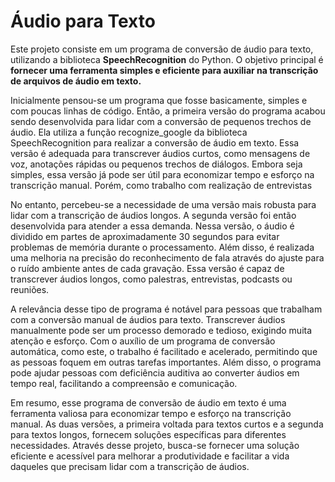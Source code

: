 # Áudio para Texto

   <p> Este projeto consiste em um programa de conversão de áudio para texto, utilizando a biblioteca <strong>SpeechRecognition</strong> do Python. O objetivo principal é <strong>fornecer uma ferramenta simples e eficiente para auxiliar na transcrição de arquivos de áudio em texto.</strong></p>

Inicialmente pensou-se um programa que fosse basicamente, simples e com poucas linhas de código. Então, a primeira versão do programa acabou sendo desenvolvida para lidar com a conversão de pequenos trechos de áudio. Ela utiliza a função recognize_google da biblioteca SpeechRecognition para realizar a conversão de áudio em texto. Essa versão é adequada para transcrever áudios curtos, como mensagens de voz, anotações rápidas ou pequenos trechos de diálogos. Embora seja simples, essa versão já pode ser útil para economizar tempo e esforço na transcrição manual. Porém, como trabalho com realização de entrevistas

No entanto, percebeu-se a necessidade de uma versão mais robusta para lidar com a transcrição de áudios longos. A segunda versão foi então desenvolvida para atender a essa demanda. Nessa versão, o áudio é dividido em partes de aproximadamente 30 segundos para evitar problemas de memória durante o processamento. Além disso, é realizada uma melhoria na precisão do reconhecimento de fala através do ajuste para o ruído ambiente antes de cada gravação. Essa versão é capaz de transcrever áudios longos, como palestras, entrevistas, podcasts ou reuniões.

A relevância desse tipo de programa é notável para pessoas que trabalham com a conversão manual de áudios para texto. Transcrever áudios manualmente pode ser um processo demorado e tedioso, exigindo muita atenção e esforço. Com o auxílio de um programa de conversão automática, como este, o trabalho é facilitado e acelerado, permitindo que as pessoas foquem em outras tarefas importantes. Além disso, o programa pode ajudar pessoas com deficiência auditiva ao converter áudios em tempo real, facilitando a compreensão e comunicação.

Em resumo, esse programa de conversão de áudio em texto é uma ferramenta valiosa para economizar tempo e esforço na transcrição manual. As duas versões, a primeira voltada para textos curtos e a segunda para textos longos, fornecem soluções específicas para diferentes necessidades. Através desse projeto, busca-se fornecer uma solução eficiente e acessível para melhorar a produtividade e facilitar a vida daqueles que precisam lidar com a transcrição de áudios.
